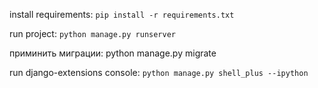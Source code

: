 install requirements: 
`pip install -r requirements.txt`

run project:
`python manage.py runserver`

приминить миграции:
python manage.py migrate

run django-extensions console: 
`python manage.py shell_plus --ipython`